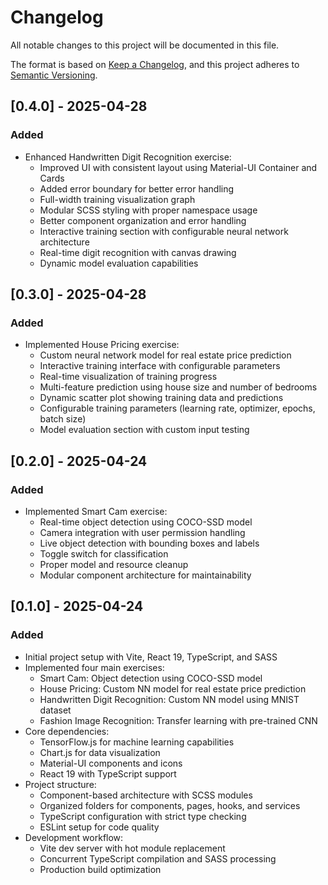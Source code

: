# Changelog

All notable changes to this project will be documented in this file.

The format is based on [Keep a Changelog](https://keepachangelog.com/en/1.0.0/),
and this project adheres to [Semantic Versioning](https://semver.org/spec/v2.0.0.html).

## [0.4.0] - 2025-04-28

### Added
- Enhanced Handwritten Digit Recognition exercise:
  - Improved UI with consistent layout using Material-UI Container and Cards
  - Added error boundary for better error handling
  - Full-width training visualization graph
  - Modular SCSS styling with proper namespace usage
  - Better component organization and error handling
  - Interactive training section with configurable neural network architecture
  - Real-time digit recognition with canvas drawing
  - Dynamic model evaluation capabilities

## [0.3.0] - 2025-04-28

### Added
- Implemented House Pricing exercise:
  - Custom neural network model for real estate price prediction
  - Interactive training interface with configurable parameters
  - Real-time visualization of training progress
  - Multi-feature prediction using house size and number of bedrooms
  - Dynamic scatter plot showing training data and predictions
  - Configurable training parameters (learning rate, optimizer, epochs, batch size)
  - Model evaluation section with custom input testing

## [0.2.0] - 2025-04-24

### Added
- Implemented Smart Cam exercise:
  - Real-time object detection using COCO-SSD model
  - Camera integration with user permission handling
  - Live object detection with bounding boxes and labels
  - Toggle switch for classification
  - Proper model and resource cleanup
  - Modular component architecture for maintainability

## [0.1.0] - 2025-04-24

### Added
- Initial project setup with Vite, React 19, TypeScript, and SASS
- Implemented four main exercises:
  - Smart Cam: Object detection using COCO-SSD model
  - House Pricing: Custom NN model for real estate price prediction
  - Handwritten Digit Recognition: Custom NN model using MNIST dataset
  - Fashion Image Recognition: Transfer learning with pre-trained CNN
- Core dependencies:
  - TensorFlow.js for machine learning capabilities
  - Chart.js for data visualization
  - Material-UI components and icons
  - React 19 with TypeScript support
- Project structure:
  - Component-based architecture with SCSS modules
  - Organized folders for components, pages, hooks, and services
  - TypeScript configuration with strict type checking
  - ESLint setup for code quality
- Development workflow:
  - Vite dev server with hot module replacement
  - Concurrent TypeScript compilation and SASS processing
  - Production build optimization